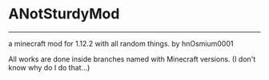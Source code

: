 # ANotSturdyMod
---
a minecraft mod for 1.12.2 with all random things.
	by hnOsmium0001

All works are done inside branches named with Minecraft versions. (I don't know why do I do that...)